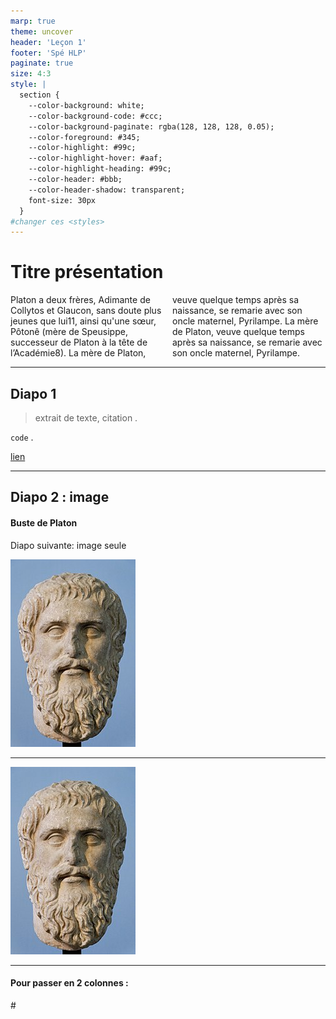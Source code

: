```yaml
---
marp: true
theme: uncover
header: 'Leçon 1'
footer: 'Spé HLP'
paginate: true
size: 4:3
style: |
  section {
    --color-background: white;
    --color-background-code: #ccc;
    --color-background-paginate: rgba(128, 128, 128, 0.05);
    --color-foreground: #345;
    --color-highlight: #99c;
    --color-highlight-hover: #aaf;
    --color-highlight-heading: #99c;
    --color-header: #bbb;
    --color-header-shadow: transparent;
    font-size: 30px
  }
#changer ces <styles>
---
```



# Titre présentation  <!-- fit -->


Platon a deux frères, Adimante de Collytos et Glaucon, sans doute plus jeunes que lui11, ainsi qu'une sœur, Pôtonê (mère de Speusippe, successeur de Platon à la tête de l’Académie8). La mère de Platon, veuve quelque temps après sa naissance, se remarie avec son oncle maternel, Pyrilampe. La mère de Platon, veuve quelque temps après sa naissance, se remarie avec son oncle maternel, Pyrilampe. 

---

## Diapo 1
> extrait de texte, citation
.

`code`
.

[lien](https:rollauda.github.io)

---

## Diapo 2 : image

#### Buste de Platon

Diapo suivante: image seule

![bg left:50% w:500](../../assets/img/platon.jpeg)

---


![bg w:50%](../../assets/img/platon.jpeg)

---

#### Pour passer en 2 colonnes :

#<style>
p { columns: 2; }
</style>
